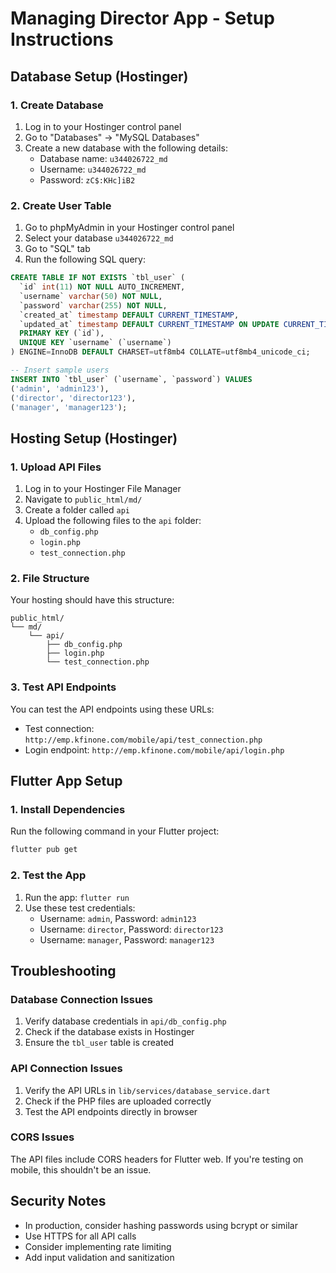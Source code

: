 # Managing Director App - Setup Instructions

## Database Setup (Hostinger)

### 1. Create Database
1. Log in to your Hostinger control panel
2. Go to "Databases" → "MySQL Databases"
3. Create a new database with the following details:
   - Database name: `u344026722_md`
   - Username: `u344026722_md`
   - Password: `zC$:KHc]iB2`

### 2. Create User Table
1. Go to phpMyAdmin in your Hostinger control panel
2. Select your database `u344026722_md`
3. Go to "SQL" tab
4. Run the following SQL query:

```sql
CREATE TABLE IF NOT EXISTS `tbl_user` (
  `id` int(11) NOT NULL AUTO_INCREMENT,
  `username` varchar(50) NOT NULL,
  `password` varchar(255) NOT NULL,
  `created_at` timestamp DEFAULT CURRENT_TIMESTAMP,
  `updated_at` timestamp DEFAULT CURRENT_TIMESTAMP ON UPDATE CURRENT_TIMESTAMP,
  PRIMARY KEY (`id`),
  UNIQUE KEY `username` (`username`)
) ENGINE=InnoDB DEFAULT CHARSET=utf8mb4 COLLATE=utf8mb4_unicode_ci;

-- Insert sample users
INSERT INTO `tbl_user` (`username`, `password`) VALUES 
('admin', 'admin123'),
('director', 'director123'),
('manager', 'manager123');
```

## Hosting Setup (Hostinger)

### 1. Upload API Files
1. Log in to your Hostinger File Manager
2. Navigate to `public_html/md/`
3. Create a folder called `api`
4. Upload the following files to the `api` folder:
   - `db_config.php`
   - `login.php`
   - `test_connection.php`

### 2. File Structure
Your hosting should have this structure:
```
public_html/
└── md/
    └── api/
        ├── db_config.php
        ├── login.php
        └── test_connection.php
```

### 3. Test API Endpoints
You can test the API endpoints using these URLs:
- Test connection: `http://emp.kfinone.com/mobile/api/test_connection.php`
- Login endpoint: `http://emp.kfinone.com/mobile/api/login.php`

## Flutter App Setup

### 1. Install Dependencies
Run the following command in your Flutter project:
```bash
flutter pub get
```

### 2. Test the App
1. Run the app: `flutter run`
2. Use these test credentials:
   - Username: `admin`, Password: `admin123`
   - Username: `director`, Password: `director123`
   - Username: `manager`, Password: `manager123`

## Troubleshooting

### Database Connection Issues
1. Verify database credentials in `api/db_config.php`
2. Check if the database exists in Hostinger
3. Ensure the `tbl_user` table is created

### API Connection Issues
1. Verify the API URLs in `lib/services/database_service.dart`
2. Check if the PHP files are uploaded correctly
3. Test the API endpoints directly in browser

### CORS Issues
The API files include CORS headers for Flutter web. If you're testing on mobile, this shouldn't be an issue.

## Security Notes
- In production, consider hashing passwords using bcrypt or similar
- Use HTTPS for all API calls
- Consider implementing rate limiting
- Add input validation and sanitization 